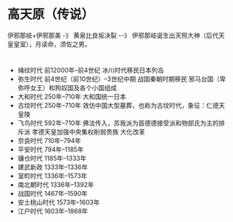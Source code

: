 # 高天原（传说）
伊邪那岐+伊邪那美 -》 黄泉比良坂决裂 --》 伊邪那岐诞生出天照大神（后代天皇皇室），月读命，须佐之男。
# 
* 绳纹时代	前12000年–前4世纪 冰川时代移民日本列岛 
* 弥生时代	前4世纪（前10世纪）–3世纪中期 战国秦朝时期移民  邪马台国（卑弥呼女王）和狗奴国及各个小国组成
* 大和时代	250年–710年 大和国统一日本   
* 古坟时代	250年–710年 效仿中国大型墓葬，也称为古坟时代，象征：仁德天皇陵 
* 飞鸟时代	592年–710年 佛法传入，苏我派为首德德接受派和物部氏为主的排斥派 孝德天皇加强中央集权削弱贵族 大化改革 
* 奈良时代	710年–794年
* 平安时代	794年–1185年
* 镰仓时代	1185年–1333年
* 建武新政	1333年–1336年
* 室町时代	1336年–1573年
* 南北朝时代	1336年–1392年
* 战国时代	1467年–1590年
* 安土桃山时代	1573年–1603年
* 江户时代	1603年–1868年
